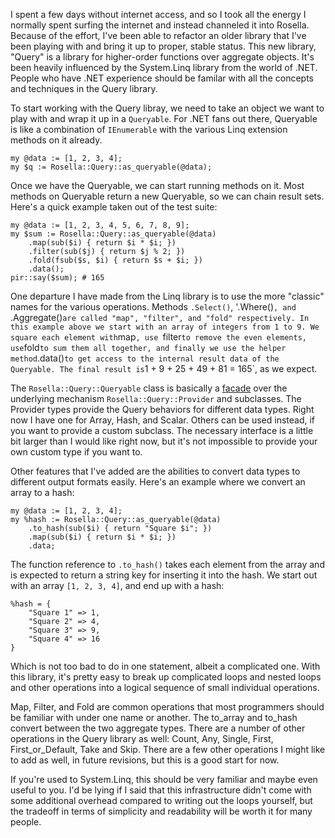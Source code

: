 I spent a few days without internet access, and so I took all the energy I
normally spent surfing the internet and instead channeled it into Rosella.
Because of the effort, I've been able to refactor an older library that I've
been playing with and bring it up to proper, stable status. This new library,
"Query" is a library for higher-order functions over aggregate objects. It's
been heavily influenced by the System.Linq library from the world of .NET.
People who have .NET experience should be familar with all the concepts and
techniques in the Query library.

To start working with the Query libray, we need to take an object we want to
play with and wrap it up in a `Queryable`. For .NET fans out there, Queryable
is like a combination of `IEnumerable` with the various Linq extension methods
on it already.

    my @data := [1, 2, 3, 4];
    my $q := Rosella::Query::as_queryable(@data);

Once we have the Queryable, we can start running methods on it. Most methods
on Queryable return a new Queryable, so we can chain result sets. Here's a
quick example taken out of the test suite:

    my @data := [1, 2, 3, 4, 5, 6, 7, 8, 9];
    my $sum := Rosella::Query::as_queryable(@data)
        .map(sub($i) { return $i * $i; })
        .filter(sub($j) { return $j % 2; })
        .fold(fsub($s, $i) { return $s + $i; })
        .data();
    pir::say($sum); # 165

One departure I have made from the Linq library is to use the more "classic"
names for the various operations. Methods `.Select()`, '.Where()`, and
`.Aggregate()` are called "map", "filter", and "fold" respectively. In this
example above we start with an array of integers from 1 to 9. We square each
element with `map`, use `filter` to remove the even elements, use `fold` to
sum them all together, and finally we use the helper method `.data()` to
get access to the internal result data of the Queryable. The final result is
`1 + 9 + 25 + 49 + 81 = 165`, as we expect.

The `Rosella::Query::Queryable` class is basically a [facade][facade_pattern]
over the underlying mechanism `Rosella::Query::Provider` and subclasses. The
Provider types provide the Query behaviors for different data types. Right now
I have one for Array, Hash, and Scalar. Others can be used instead, if you
want to provide a custom subclass. The necessary interface is a little bit
larger than I would like right now, but it's not impossible to provide your
own custom type if you want to.

[facade_pattern]: http://en.wikipedia.org/wiki/Facade_pattern

Other features that I've added are the abilities to convert data types to
different output formats easily. Here's an example where we convert an array
to a hash:

    my @data := [1, 2, 3, 4];
    my %hash := Rosella::Query::as_queryable(@data)
        .to_hash(sub($i) { return "Square $i"; })
        .map(sub($i) { return $i * $i; })
        .data;

The function reference to `.to_hash()` takes each element from the array and
is expected to return a string key for inserting it into the hash. We start
out with an array `[1, 2, 3, 4]`, and end up with a hash:

    %hash = {
        "Square 1" => 1,
        "Square 2" => 4,
        "Square 3" => 9,
        "Square 4" => 16
    }

Which is not too bad to do in one statement, albeit a complicated one. With
this library, it's pretty easy to break up complicated loops and nested loops
and other operations into a logical sequence of small individual operations.

Map, Filter, and Fold are common operations that most programmers should be
familiar with under one name or another. The to_array and to_hash convert
between the two aggregate types. There are a number of other operations in the
Query library as well: Count, Any, Single, First, First_or_Default, Take and
Skip. There are a few other operations I might like to add as well, in future
revisions, but this is a good start for now.

If you're used to System.Linq, this should be very familiar and maybe even
useful to you. I'd be lying if I said that this infrastructure didn't come
with some additional overhead compared to writing out the loops yourself, but
the tradeoff in terms of simplicity and readability will be worth it for many
people.
